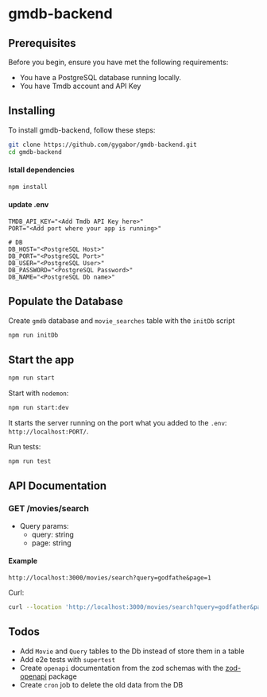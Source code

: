 # gmdb-backend

## Prerequisites

Before you begin, ensure you have met the following requirements:

- You have a PostgreSQL database running locally.
- You have Tmdb account and API Key

## Installing

To install gmdb-backend, follow these steps:

```bash
git clone https://github.com/gygabor/gmdb-backend.git
cd gmdb-backend
```

#### Istall dependencies

```bash
npm install
```

#### update .env

```
TMDB_API_KEY="<Add Tmdb API Key here>"
PORT="<Add port where your app is running>"

# DB
DB_HOST="<PostgreSQL Host>"
DB_PORT="<PostgreSQL Port>"
DB_USER="<PostgreSQL User>"
DB_PASSWORD="<PostgreSQL Password>"
DB_NAME="<PostgreSQL Db name>"
```

## Populate the Database

Create `gmdb` database and `movie_searches` table with the `initDb` script

```bash
npm run initDb
```

## Start the app

```bash
npm run start
```

Start with `nodemon`:

```bash
npm run start:dev
```

It starts the server running on the port what you added to the `.env`: `http://localhost:PORT/`.

Run tests:

```bash
npm run test
```

## API Documentation

### GET /movies/search

- Query params:
  - query: string
  - page: string

#### Example

`http://localhost:3000/movies/search?query=godfathe&page=1`

Curl:

```bash
curl --location 'http://localhost:3000/movies/search?query=godfather&page=2'
```

## Todos

- Add `Movie` and `Query` tables to the Db instead of store them in a table
- Add e2e tests with `supertest`
- Create `openapi` documentation from the zod schemas with the [zod-openapi](https://github.com/samchungy/zod-openapi) package
- Create `cron` job to delete the old data from the DB
